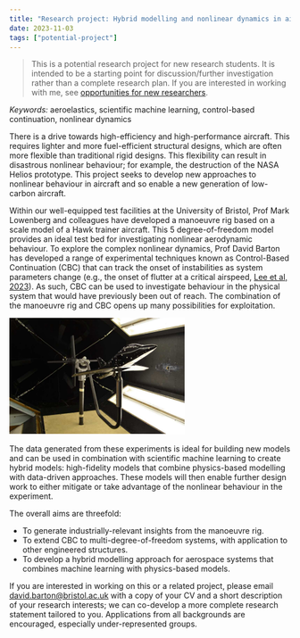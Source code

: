 ```yaml
---
title: "Research project: Hybrid modelling and nonlinear dynamics in aircraft design"
date: 2023-11-03
tags: ["potential-project"]
---
```


> This is a potential research project for new research students. It is intended to be a starting point for discussion/further investigation rather than a complete research plan. If you are interested in working with me, see [opportunities for new researchers](/research/new-researchers/).

*Keywords:* aeroelastics, scientific machine learning, control-based continuation, nonlinear dynamics

There is a drive towards high-efficiency and high-performance aircraft. This requires lighter and more fuel-efficient structural designs, which are often more flexible than traditional rigid designs. This flexibility can result in disastrous nonlinear behaviour; for example, the destruction of the NASA Helios prototype. This project seeks to develop new approaches to nonlinear behaviour in aircraft and so enable a new generation of low-carbon aircraft.

Within our well-equipped test facilities at the University of Bristol, Prof Mark Lowenberg and colleagues have developed a manoeuvre rig based on a scale model of a Hawk trainer aircraft. This 5 degree-of-freedom model provides an ideal test bed for investigating nonlinear aerodynamic behaviour. To explore the complex nonlinear dynamics, Prof David Barton has developed a range of experimental techniques known as Control-Based Continuation (CBC) that can track the onset of instabilities as system parameters change (e.g., the onset of flutter at a critical airspeed, [Lee et al, 2023](https://arxiv.org/abs/2209.06910)). As such, CBC can be used to investigate behaviour in the physical system that would have previously been out of reach. The combination of the manoeuvre rig and CBC opens up many possibilities for exploitation.

![A photograph of the manoeuvre rig](./hawk-rig.png#center)

The data generated from these experiments is ideal for building new models and can be used in combination with scientific machine learning to create hybrid models: high-fidelity models that combine physics-based modelling with data-driven approaches. These models will then enable further design work to either mitigate or take advantage of the nonlinear behaviour in the experiment.

The overall aims are threefold:

- To generate industrially-relevant insights from the manoeuvre rig.
- To extend CBC to multi-degree-of-freedom systems, with application to other engineered structures.
- To develop a hybrid modelling approach for aerospace systems that combines machine learning with physics-based models.

If you are interested in working on this or a related project, please email [david.barton@bristol.ac.uk](mailto:david.barton@bristol.ac.uk) with a copy of your CV and a short description of your research interests; we can co-develop a more complete research statement tailored to you. Applications from all backgrounds are encouraged, especially under-represented groups.

